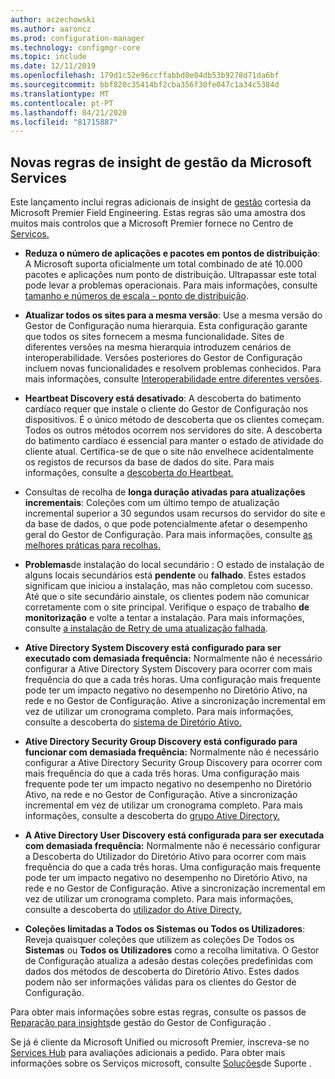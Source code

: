 ```yaml
---
author: aczechowski
ms.author: aaroncz
ms.prod: configuration-manager
ms.technology: configmgr-core
ms.topic: include
ms.date: 12/11/2019
ms.openlocfilehash: 179d1c52e96ccffabbd0e04db53b9278d71da6bf
ms.sourcegitcommit: bbf820c35414bf2cba356f30fe047c1a34c5384d
ms.translationtype: MT
ms.contentlocale: pt-PT
ms.lasthandoff: 04/21/2020
ms.locfileid: "81715887"
---
```

## <a name="new-management-insight-rules-from-microsoft-services"></a><a name="bkmk_rules"></a>Novas regras de insight de gestão da Microsoft Services

<!--3607758-->

Este lançamento inclui regras adicionais de insight de [gestão](../../../../servers/manage/management-insights.md) cortesia da Microsoft Premier Field Engineering. Estas regras são uma amostra dos muitos mais controlos que a Microsoft Premier fornece no Centro de [Serviços.](https://docs.microsoft.com/services-hub/health/getting_started_with_on_demand_assessments)

- **Reduza o número de aplicações e pacotes em pontos de distribuição**: A Microsoft suporta oficialmente um total combinado de até 10.000 pacotes e aplicações num ponto de distribuição. Ultrapassar este total pode levar a problemas operacionais. Para mais informações, consulte [tamanho e números de escala - ponto de distribuição](../../../../plan-design/configs/size-and-scale-numbers.md#distribution-point).

- **Atualizar todos os sites para a mesma versão**: Use a mesma versão do Gestor de Configuração numa hierarquia. Esta configuração garante que todos os sites fornecem a mesma funcionalidade. Sites de diferentes versões na mesma hierarquia introduzem cenários de interoperabilidade. Versões posteriores do Gestor de Configuração incluem novas funcionalidades e resolvem problemas conhecidos. Para mais informações, consulte [Interoperabilidade entre diferentes versões](../../../../plan-design/hierarchy/interoperability-between-different-versions.md).

- **Heartbeat Discovery está desativado**: A descoberta do batimento cardíaco requer que instale o cliente do Gestor de Configuração nos dispositivos. É o único método de descoberta que os clientes começam. Todos os outros métodos ocorrem nos servidores do site. A descoberta do batimento cardíaco é essencial para manter o estado de atividade do cliente atual. Certifica-se de que o site não envelhece acidentalmente os registos de recursos da base de dados do site. Para mais informações, consulte a [descoberta do Heartbeat.](../../../../servers/deploy/configure/about-discovery-methods.md#bkmk_aboutHeartbeat)

- Consultas de recolha de **longa duração ativadas para atualizações incrementais**: Coleções com um último tempo de atualização incremental superior a 30 segundos usam recursos do servidor do site e da base de dados, o que pode potencialmente afetar o desempenho geral do Gestor de Configuração. Para mais informações, consulte [as melhores práticas para recolhas.](../../../../clients/manage/collections/best-practices-for-collections.md)

- **Problemas**de instalação do local secundário : O estado de instalação de alguns locais secundários está **pendente** ou **falhado**. Estes estados significam que iniciou a instalação, mas não completou com sucesso. Até que o site secundário ainstale, os clientes podem não comunicar corretamente com o site principal. Verifique o espaço de trabalho **de monitorização** e volte a tentar a instalação. Para mais informações, consulte [a instalação de Retry de uma atualização falhada](../../../../servers/manage/install-in-console-updates.md#bkmk_retry).

- **Ative Directory System Discovery está configurado para ser executado com demasiada frequência:** Normalmente não é necessário configurar a Ative Directory System Discovery para ocorrer com mais frequência do que a cada três horas. Uma configuração mais frequente pode ter um impacto negativo no desempenho no Diretório Ativo, na rede e no Gestor de Configuração. Ative a sincronização incremental em vez de utilizar um cronograma completo. Para mais informações, consulte a descoberta do [sistema de Diretório Ativo.](../../../../servers/deploy/configure/about-discovery-methods.md#bkmk_aboutSystem)

- **Ative Directory Security Group Discovery está configurado para funcionar com demasiada frequência:** Normalmente não é necessário configurar a Ative Directory Security Group Discovery para ocorrer com mais frequência do que a cada três horas. Uma configuração mais frequente pode ter um impacto negativo no desempenho no Diretório Ativo, na rede e no Gestor de Configuração. Ative a sincronização incremental em vez de utilizar um cronograma completo. Para mais informações, consulte a descoberta do [grupo Ative Directory.](../../../../servers/deploy/configure/about-discovery-methods.md#bkmk_aboutGroup)

- **A Ative Directory User Discovery está configurada para ser executada com demasiada frequência:** Normalmente não é necessário configurar a Descoberta do Utilizador do Diretório Ativo para ocorrer com mais frequência do que a cada três horas. Uma configuração mais frequente pode ter um impacto negativo no desempenho no Diretório Ativo, na rede e no Gestor de Configuração. Ative a sincronização incremental em vez de utilizar um cronograma completo. Para mais informações, consulte a descoberta do [utilizador do Ative Directy.](../../../../servers/deploy/configure/about-discovery-methods.md#bkmk_aboutUser)

- **Coleções limitadas a Todos os Sistemas ou Todos os Utilizadores**: Reveja quaisquer coleções que utilizem as coleções De Todos os **Sistemas** ou **Todos os Utilizadores** como a recolha limitativa. O Gestor de Configuração atualiza a adesão destas coleções predefinidas com dados dos métodos de descoberta do Diretório Ativo. Estes dados podem não ser informações válidas para os clientes do Gestor de Configuração.

Para obter mais informações sobre estas regras, consulte os passos de [Reparação para insights](https://docs.microsoft.com/services-hub/health/remediation-steps-configmgr)de gestão do Gestor de Configuração .

Se já é cliente da Microsoft Unified ou microsoft Premier, inscreva-se no [Services Hub](https://serviceshub.microsoft.com/assessments/) para avaliações adicionais a pedido. Para obter mais informações sobre os Serviços microsoft, consulte [Soluções](https://www.microsoft.com/enterprise/services/support)de Suporte .
